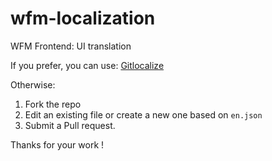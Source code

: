 # wfm-localization
WFM Frontend: UI translation

If you prefer, you can use: [Gitlocalize](https://gitlocalize.com/repo/5309) 

Otherwise:
1) Fork the repo
2) Edit an existing file or create a new one based on `en.json` 
3) Submit a Pull request.

Thanks for your work !
